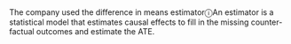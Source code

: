 <br>
<br>
<div class="infoToolTip">The company used the difference in means estimator<a>&#9432;</a><span class="infoToolTipText">An estimator is a statistical model that estimates causal effects</span> to fill in the missing counter-factual outcomes and estimate the ATE.</div> 
<br>
<br>

